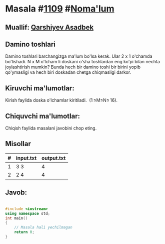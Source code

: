 
<h1>Masala #<a href="https://robocontest.uz/tasks/1109">1109</a> #<a href="https://robocontest.uz/tasks?category=1">Noma'lum</a></h1>
<h2> Muallif: <a href="https://robocontest.uz/profile/asadbek">Qarshiyev Asadbek</a></h2>
<h2>Damino toshlari</h2>
<p>Damino toshlari barchangizga ma'lum bo'lsa kerak. Ular 2 x 1 o'chamda bo'lishadi. N x M o'lcham li doskani o'sha toshlardan eng ko'pi bilan nechta joylashtirish mumkin? Bunda hech bir damino toshi bir birini yopib qo'ymasligi va hech biri doskadan chetga chiqmasligi darkor.</p>
<h2>Kiruvchi ma'lumotlar:</h2>
<p>Kirish faylida doska o'lchamlar kiritiladi.  (1 ≤M≤N≤ 16).</p>
<h2>Chiquvchi ma'lumotlar:</h2>
<p>Chiqish faylida masalani javobini chop eting.</p>
<h2>Misollar</h2>
<table>
    <thead>
        <tr>
            <th>#</th>
            <th>input.txt</th>
            <th>output.txt</th>
        </tr>
    </thead>
    <tbody>
            <tr>
                <td>1</td>
                <td>3 3</td>
                <td>4</td>
            </tr>
            <tr>
                <td>2</td>
                <td>2 4</td>
                <td>4</td>
            </tr>
    </tbody>
    </table>
    
<h2>Javob:</h2>

######
```cpp
#include <iostream>
using namespace std;
int main()
{
    // Masala hali yechilmagan
    return 0;
}
```
